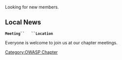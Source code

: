 Looking for new members.

## Local News

**`Meeting``   ``Location`**

Everyone is welcome to join us at our chapter meetings.

[Category:OWASP Chapter](Category:OWASP_Chapter "wikilink")